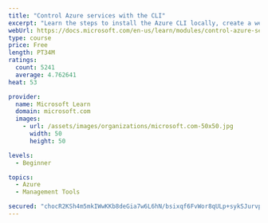 ```yaml
---
title: "Control Azure services with the CLI"
excerpt: "Learn the steps to install the Azure CLI locally, create a website, and manage Azure resources using the CLI."
webUrl: https://docs.microsoft.com/en-us/learn/modules/control-azure-services-with-cli/
type: course
price: Free
length: PT34M
ratings:
  count: 5241
  average: 4.762641
heat: 53

provider:
  name: Microsoft Learn
  domain: microsoft.com
  images:
    - url: /assets/images/organizations/microsoft.com-50x50.jpg
      width: 50
      height: 50

levels:
  - Beginner

topics:
  - Azure
  - Management Tools

secured: "chocR2KSh4m5mkIWwKKb8deGia7w6L6hN/bsixqf6FvWor8qULp+sykSJurvpO2m7rWSpD1T4u8+zhnf1XEtTII66JciYJ/c+c4j5CfrZVbnl+PhbFliWY+aSsmt1xuiLcblvlUQWu+YoW//bcvpydU5UbfCVe3gwrxjIsgp2xSWjVlHtEzgbjyWD5yUi/HFGDQQSt2JQMK1N0gnaBnzr38CQhA+wETsSFzm/0l0kBuiL20QORjLiNS2r5GPXC76svGyiIyj2t/+r3fa7cKhEzqOItW1bTQ9OFFijZD3N4/w0zMrSElamhq00XBMUY/HvFTJVPE2dw2fYoJE10N73TyxDye4/pqAB/6ZklA1pbk1guUXUvvV+QPK4A/sPJP6Jfayl4y19MprvXoIB2oUKX/zGwPEfZuJ3pkjWlq9WrM=;nHCIwZ6XR9OpGllI9CdTjg=="
---
```


